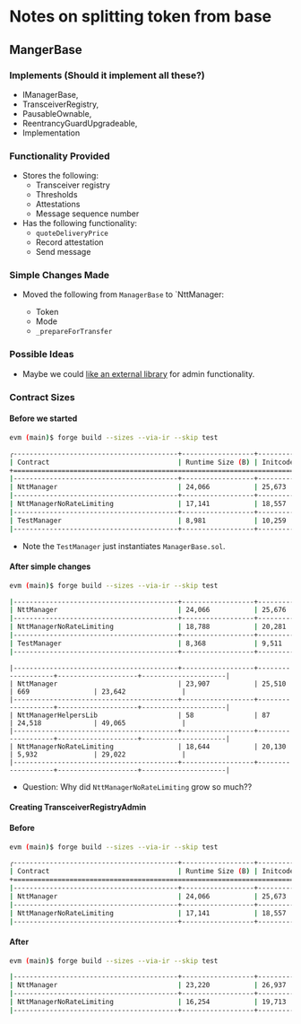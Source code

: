 # Notes on splitting token from base

## MangerBase

### Implements (Should it implement all these?)

- IManagerBase,
- TransceiverRegistry,
- PausableOwnable,
- ReentrancyGuardUpgradeable,
- Implementation

### Functionality Provided

- Stores the following:
  - Transceiver registry
  - Thresholds
  - Attestations
  - Message sequence number
- Has the following functionality:
  - `quoteDeliveryPrice`
  - Record attestation
  - Send message

### Simple Changes Made

- Moved the following from `ManagerBase` to `NttManager:

  - Token
  - Mode
  - `_prepareForTransfer`

### Possible Ideas

- Maybe we could [like an external library](https://book.getfoundry.sh/reference/forge/forge-create#linker-options) for admin functionality.

### Contract Sizes

#### Before we started

```bash
evm (main)$ forge build --sizes --via-ir --skip test

╭-----------------------------------------+------------------+-------------------+--------------------+---------------------╮
| Contract                                | Runtime Size (B) | Initcode Size (B) | Runtime Margin (B) | Initcode Margin (B) |
+===========================================================================================================================+
|-----------------------------------------+------------------+-------------------+--------------------+---------------------|
| NttManager                              | 24,066           | 25,673            | 510                | 23,479              |
|-----------------------------------------+------------------+-------------------+--------------------+---------------------|
| NttManagerNoRateLimiting                | 17,141           | 18,557            | 7,435              | 30,595              |
|-----------------------------------------+------------------+-------------------+--------------------+---------------------|
| TestManager                             | 8,981            | 10,259            | 15,595             | 38,893              |
|-----------------------------------------+------------------+-------------------+--------------------+---------------------|

```

- Note the `TestManager` just instantiates `ManagerBase.sol`.

#### After simple changes

```bash
evm (main)$ forge build --sizes --via-ir --skip test

|-----------------------------------------+------------------+-------------------+--------------------+---------------------|
| NttManager                              | 24,066           | 25,676            | 510                | 23,476              |
|-----------------------------------------+------------------+-------------------+--------------------+---------------------|
| NttManagerNoRateLimiting                | 18,788           | 20,281            | 5,788              | 28,871              |
|-----------------------------------------+------------------+-------------------+--------------------+---------------------|
| TestManager                             | 8,368            | 9,511             | 16,208             | 39,641              |
|-----------------------------------------+------------------+-------------------+--------------------+---------------------|

```

```
|-----------------------------------------+------------------+-------------------+--------------------+---------------------|
| NttManager                              | 23,907           | 25,510            | 669                | 23,642              |
|-----------------------------------------+------------------+-------------------+--------------------+---------------------|
| NttManagerHelpersLib                    | 58               | 87                | 24,518             | 49,065              |
|-----------------------------------------+------------------+-------------------+--------------------+---------------------|
| NttManagerNoRateLimiting                | 18,644           | 20,130            | 5,932              | 29,022              |
|-----------------------------------------+------------------+-------------------+--------------------+---------------------|
```

- Question: Why did `NttManagerNoRateLimiting` grow so much??

#### Creating TransceiverRegistryAdmin

#### Before

```bash
evm (main)$ forge build --sizes --via-ir --skip test

╭-----------------------------------------+------------------+-------------------+--------------------+---------------------╮
| Contract                                | Runtime Size (B) | Initcode Size (B) | Runtime Margin (B) | Initcode Margin (B) |
+===========================================================================================================================+
|-----------------------------------------+------------------+-------------------+--------------------+---------------------|
| NttManager                              | 24,066           | 25,673            | 510                | 23,479              |
|-----------------------------------------+------------------+-------------------+--------------------+---------------------|
| NttManagerNoRateLimiting                | 17,141           | 18,557            | 7,435              | 30,595              |
|-----------------------------------------+------------------+-------------------+--------------------+---------------------|

```

#### After

```bash
evm (main)$ forge build --sizes --via-ir --skip test

|-----------------------------------------+------------------+-------------------+--------------------+---------------------|
| NttManager                              | 23,220           | 26,937            | 1,356              | 22,215              |
|-----------------------------------------+------------------+-------------------+--------------------+---------------------|
| NttManagerNoRateLimiting                | 16,254           | 19,713            | 8,322              | 29,439              |
|-----------------------------------------+------------------+-------------------+--------------------+---------------------|

```
